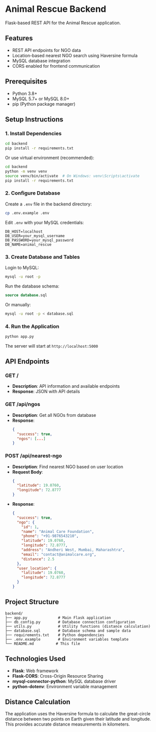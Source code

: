 # Animal Rescue Backend

Flask-based REST API for the Animal Rescue application.

## Features

- REST API endpoints for NGO data
- Location-based nearest NGO search using Haversine formula
- MySQL database integration
- CORS enabled for frontend communication

## Prerequisites

- Python 3.8+
- MySQL 5.7+ or MySQL 8.0+
- pip (Python package manager)

## Setup Instructions

### 1. Install Dependencies

```bash
cd backend
pip install -r requirements.txt
```

Or use virtual environment (recommended):

```bash
cd backend
python -m venv venv
source venv/bin/activate  # On Windows: venv\Scripts\activate
pip install -r requirements.txt
```

### 2. Configure Database

Create a `.env` file in the backend directory:

```bash
cp .env.example .env
```

Edit `.env` with your MySQL credentials:

```
DB_HOST=localhost
DB_USER=your_mysql_username
DB_PASSWORD=your_mysql_password
DB_NAME=animal_rescue
```

### 3. Create Database and Tables

Login to MySQL:

```bash
mysql -u root -p
```

Run the database schema:

```sql
source database.sql
```

Or manually:

```bash
mysql -u root -p < database.sql
```

### 4. Run the Application

```bash
python app.py
```

The server will start at `http://localhost:5000`

## API Endpoints

### GET /
- **Description**: API information and available endpoints
- **Response**: JSON with API details

### GET /api/ngos
- **Description**: Get all NGOs from database
- **Response**:
  ```json
  {
    "success": true,
    "ngos": [...]
  }
  ```

### POST /api/nearest-ngo
- **Description**: Find nearest NGO based on user location
- **Request Body**:
  ```json
  {
    "latitude": 19.0760,
    "longitude": 72.8777
  }
  ```
- **Response**:
  ```json
  {
    "success": true,
    "ngo": {
      "id": 1,
      "name": "Animal Care Foundation",
      "phone": "+91-9876543210",
      "latitude": 19.0760,
      "longitude": 72.8777,
      "address": "Andheri West, Mumbai, Maharashtra",
      "email": "contact@animalcare.org",
      "distance": 2.5
    },
    "user_location": {
      "latitude": 19.0760,
      "longitude": 72.8777
    }
  }
  ```

## Project Structure

```
backend/
├── app.py              # Main Flask application
├── db_config.py        # Database connection configuration
├── utils.py            # Utility functions (distance calculation)
├── database.sql        # Database schema and sample data
├── requirements.txt    # Python dependencies
├── .env.example        # Environment variables template
└── README.md          # This file
```

## Technologies Used

- **Flask**: Web framework
- **Flask-CORS**: Cross-Origin Resource Sharing
- **mysql-connector-python**: MySQL database driver
- **python-dotenv**: Environment variable management

## Distance Calculation

The application uses the Haversine formula to calculate the great-circle distance between two points on Earth given their latitude and longitude. This provides accurate distance measurements in kilometers.
